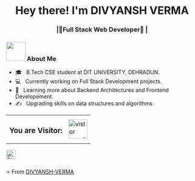 <h1 align="center">Hey there! I'm DIVYANSH VERMA </h1>
<h3 align="center"> |🚀Full Stack Web Developer🚀 |</h3>
<div>
<div align="left"> 
  <h3> <img src="https://media.giphy.com/media/mGcNjsfWAjY5AEZNw6/giphy.gif" width="50"> About Me </h3>

  - 🎓 &nbsp; B.Tech CSE student at DIT UNIVERSITY, DEHRADUN.
  - 💻 &nbsp; Currently working on Full Stack Development projects.
  - 🌱 &nbsp; Learning more about Backend Architectures and Frontend Developement.
  - ✍️ &nbsp; Upgrading skills on data structures and algorithms
  
    
</div>
  
  <table>
  <tr>
    <td><h3>You are Visitor: </h3></td>
    <td><img src="https://profile-counter.glitch.me/DivyanshVerma217/count.svg" alt="vistor count" height="50" /></td>
  </tr>
</table>

  
 <a href="https://www.linkedin.com/in/divyansh-verma-420289190/">
   <img align="left" alt="DIVYANSH VERMA | Linkedin" width="24px" src="https://github.com/piyushP7pravin/piyushP7pravin/blob/master/Linkedin.svg" />
  </a>
</div>
<br>
<br>

⭐️ From [DIVYANSH-VERMA](https://github.com/DivyanshVerma217)

